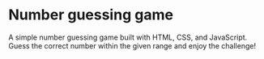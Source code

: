 # Number guessing game
A simple number guessing game built with HTML, CSS, and JavaScript. Guess the correct number within the given range and enjoy the challenge!
